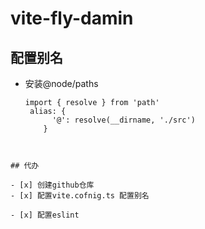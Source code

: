 # vite-fly-damin

## 配置别名
- 安装@node/paths

  ```
  import { resolve } from 'path'
   alias: {
        '@': resolve(__dirname, './src')
      }
      
```

## 代办

- [x] 创建github仓库
- [x] 配置vite.cofnig.ts 配置别名

- [x] 配置eslint

